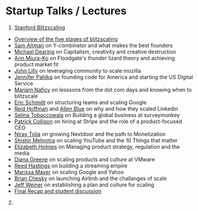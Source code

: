 # Startup Talks / Lectures 

1. [Stanford Blitzscaling](https://www.youtube.com/playlist?list=PLnsTB8Q5VgnVzh1S-VMCXiuwJglk5AV--)
  - [Overview of the five stages of blitzscaling](https://www.youtube.com/watch?v=s3RrVmv5WwA&index=1&list=PLnsTB8Q5VgnVzh1S-VMCXiuwJglk5AV--)
  - [Sam Altman](https://en.wikipedia.org/wiki/Sam_Altman) on Y-combinator and what makes the best founders
  - [Michael Dearing]() on Capitalism, creativity and creative destruction
  - [Ann Miura-Ko]() on Floodgate's thunder lizard theory and achieving product market fit
  - [John Lilly]() on leveraging community to scale mozilla
  - [Jennifer Pahlka]()  on founding code for America and starting the US Digital Service
  - [Mariam Naficy]() on lesssons from the dot com days and knowing when to blitzscale
  - [Eric Schmidt]() on structuring teams and scaling Google
  - [Reid Hoffman]() and [Allen Blue]() on why and how they scaled Linkedin
  - [Selina Tobaccowala]() on Building a global business at surveymonkey
  - [Patrick Collison]() on hiring at Stripe and the role of a product-focused CEO
  - [Nirav Tolia]() on growing Nextdoor and the path to Monetization
  - [Shishir Mehrotra]() on scaling YouTube and the 10 Things that matter
  - [Elizabeth Holmes]() on Managing product strategy, regulation and the media
  - [Diana Greene]() on scaling products and culture at VMware
  - [Reed Hastings]() on building a streaming empire
  - [Marissa Mayer]() on scaling Google and Yahoo
  - [Brian Chesky]() on launching Airbnb and the challanges of scale
  - [Jeff Weiner]() on establishing a plan and culture for scaling
  - [Final Recap and student discussion]()
2. 
